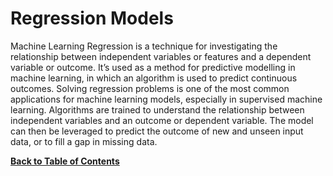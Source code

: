 # Regression Models
Machine Learning Regression is a technique for investigating the relationship between independent variables or features and a dependent variable or outcome. It’s used as a method for predictive modelling in machine learning, in which an algorithm is used to predict continuous outcomes. Solving regression problems is one of the most common applications for machine learning models, especially in supervised machine learning. Algorithms are trained to understand the relationship between independent variables and an outcome or dependent variable. The model can then be leveraged to predict the outcome of new and unseen input data, or to fill a gap in missing data. 

[**Back to Table of Contents**](https://github.com/plee0617/IS-170-Binder#table-of-contents)
